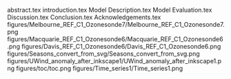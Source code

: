 abstract.tex
introduction.tex
Model Description.tex
Model Evaluation.tex
Discussion.tex
Conclusion.tex
Acknowledgements.tex
figures/Melbourne_REF_C1_Ozonesonde7/Melbourne_REF_C1_Ozonesonde7.png
figures/Macquarie_REF_C1_Ozonesonde6/Macquarie_REF_C1_Ozonesonde6.png
figures/Davis_REF_C1_Ozonesonde6/Davis_REF_C1_Ozonesonde6.png
figures/Seasons_convert_from_svg/Seasons_convert_from_svg.png
figures/UWind_anomaly_after_inkscape1/UWind_anomaly_after_inkscape1.png
figures/toc/toc.png
figures/Time_series1/Time_series1.png

